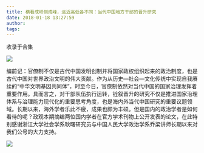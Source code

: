 ```yaml
---
title: 横看成岭侧成峰，远近高低各不同：当代中国地方干部的晋升研究
date: 2018-01-18 13:27:59
author: 
tags: 
---
```



收录于合集

<img src='/images/600/2.png' width='auto' />

编前记：官僚制不仅是古代中国发明创制并将国家政权组织起来的政治制度，也是古代中国对世界政治文明的伟大贡献。作为从历史—社会—文化传统中实现自我赓续的“中华文明基因共同体”，时至今日，官僚制依然对当代中国的国家治理发挥着重要作用。具而言之，对干部队伍执行运转，铨叙晋升的研究不仅是推进国家治理体系与治理能力现代化的重要思考角度，也是海内外当代中国研究的重要议题领域。长期以来，海外学者乐此不疲，成果也颇为丰硕。但是国内的政治学者是如何看待的呢？政观本期摘编两位国内学者在官方学术刊物上公开发表的论文，在此特别感谢浙江大学社会学系耿曙研究员与中国人民大学政治学系乔梁讲师长期以来对我们公号的大力支持。

![](/images/600/3.png)

  


